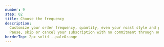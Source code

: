 ```yaml
---
number: 9
step: 02
title: Choose the frequency
description:
  Customize your order frequency, quantity, even your roast style and grind type.
  Pause, skip or cancel your subscription with no commitment through our online portal.
borderTop: 2px solid --paleOrange
---
```

